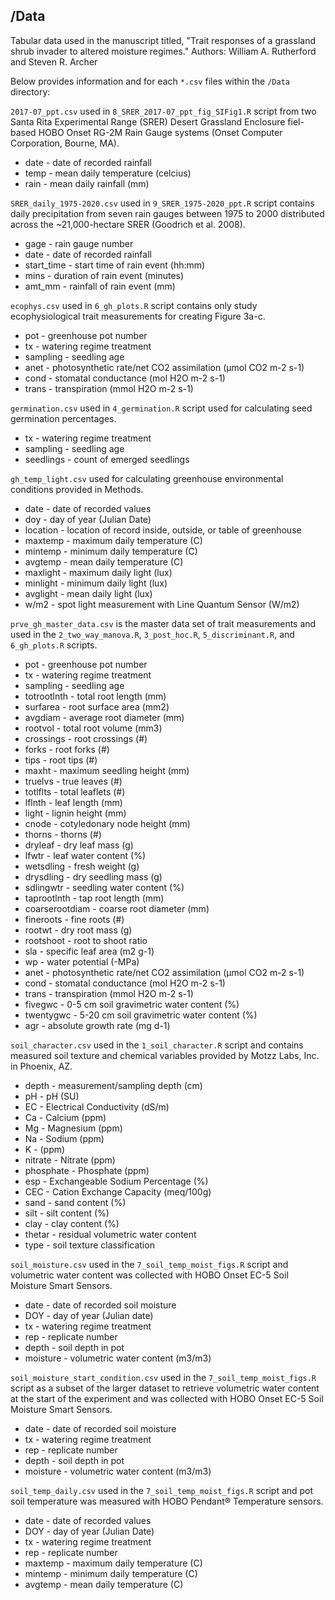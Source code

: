 ## /Data

Tabular data used in the manuscript titled, "Trait responses of a grassland shrub invader to altered moisture regimes."
Authors: William A. Rutherford and Steven R. Archer

Below provides information and for each `*.csv` files within the `/Data` directory:

`2017-07_ppt.csv` used in `8_SRER_2017-07_ppt_fig_SIFig1.R` script from two Santa Rita Experimental Range (SRER) Desert Grassland Enclosure fiel-based HOBO Onset RG-2M Rain Gauge systems (Onset Computer Corporation, Bourne, MA).

* date - date of recorded rainfall
* temp - mean daily temperature (celcius)
* rain - mean daily rainfall (mm)

`SRER_daily_1975-2020.csv` used in `9_SRER_1975-2020_ppt.R` script contains daily precipitation from seven rain gauges between 1975 to 2000 distributed across the ~21,000-hectare SRER (Goodrich et al. 2008).

* gage - rain gauge number
* date - date of recorded rainfall
* start_time - start time of rain event (hh:mm)
* mins - duration of rain event (minutes)
* amt_mm - rainfall of rain event (mm)

`ecophys.csv` used in `6_gh_plots.R` script contains only study ecophysiological trait measurements for creating Figure 3a-c.

* pot - greenhouse pot number
* tx - watering regime treatment
* sampling - seedling age
* anet - photosynthetic rate/net CO2 assimilation (µmol CO2 m-2 s-1) 
* cond - stomatal conductance (mol H2O m-2 s-1)
* trans - transpiration (mmol H2O m-2 s-1)

`germination.csv` used in `4_germination.R` script used for calculating seed germination percentages.

* tx - watering regime treatment
* sampling - seedling age
* seedlings - count of emerged seedlings

`gh_temp_light.csv` used for calculating greenhouse environmental conditions provided in Methods.

* date - date of recorded values
* doy - day of year (Julian Date)
* location - location of record inside, outside, or table of greenhouse 
* maxtemp - maximum daily temperature (C)
* mintemp - minimum daily temperature (C)
* avgtemp - mean daily temperature (C)
* maxlight - maximum daily light (lux)
* minlight - minimum daily light (lux)
* avglight - mean daily light (lux)
* w/m2 - spot light measurement with Line Quantum Sensor (W/m2)

`prve_gh_master_data.csv` is the master data set of trait measurements and used in the `2_two_way_manova.R`, `3_post_hoc.R`, `5_discriminant.R`, and `6_gh_plots.R` scripts.

* pot - greenhouse pot number
* tx - watering regime treatment
* sampling - seedling age
* totrootlnth - total root length (mm)
* surfarea - root surface area (mm2)
* avgdiam - average root diameter (mm)
* rootvol - total root volume (mm3)
* crossings - root crossings (#)
* forks - root forks (#)
* tips - root tips (#)
* maxht - maximum seedling height (mm)
* truelvs - true leaves (#)
* totlflts - total leaflets (#)
* lflnth - leaf length (mm)
* light - lignin height (mm)
* cnode - cotyledonary node height (mm)
* thorns - thorns (#)
* dryleaf - dry leaf mass (g)
* lfwtr - leaf water content (%)
* wetsdling - fresh weight (g)
* drysdling - dry seedling mass (g)
* sdlingwtr - seedling water content (%)
* taprootlnth - tap root length (mm)
* coarserootdiam - coarse root diameter (mm)
* fineroots - fine roots (#)
* rootwt - dry root mass (g)
* rootshoot - root to shoot ratio
* sla - specific leaf area (m2 g-1)
* wp - water potential (-MPa)
* anet - photosynthetic rate/net CO2 assimilation (µmol CO2 m-2 s-1) 
* cond - stomatal conductance (mol H2O m-2 s-1)
* trans - transpiration (mmol H2O m-2 s-1)
* fivegwc - 0-5 cm soil gravimetric water content (%)
* twentygwc - 5-20 cm soil gravimetric water content (%)
* agr - absolute growth rate (mg d-1)

`soil_character.csv` used in the `1_soil_character.R` script and contains measured soil texture and chemical variables provided by Motzz Labs, Inc. in Phoenix, AZ.

* depth - measurement/sampling depth (cm)
* pH - pH (SU)
* EC - Electrical Conductivity (dS/m)
* Ca - Calcium (ppm)
* Mg - Magnesium (ppm)
* Na - Sodium (ppm)
* K - (ppm)
* nitrate - Nitrate (ppm)
* phosphate - Phosphate (ppm)
* esp - Exchangeable Sodium Percentage (%)
* CEC - Cation Exchange Capacity (meq/100g)
* sand - sand content (%)
* silt - silt content (%)
* clay - clay content (%)
* thetar - residual volumetric water content
* type - soil texture classification

`soil_moisture.csv` used in the `7_soil_temp_moist_figs.R` script and volumetric water content was collected with HOBO Onset EC-5 Soil Moisture Smart Sensors.

* date - date of recorded soil moisture
* DOY - day of year (Julian date)
* tx - watering regime treatment
* rep - replicate number
* depth - soil depth in pot
* moisture - volumetric water content (m3/m3)

`soil_moisture_start_condition.csv` used in the `7_soil_temp_moist_figs.R` script as a subset of the larger dataset to retrieve volumetric water content at the start of the experiment and was collected with HOBO Onset EC-5 Soil Moisture Smart Sensors. 

* date - date of recorded soil moisture
* tx - watering regime treatment
* rep - replicate number
* depth - soil depth in pot
* moisture - volumetric water content (m3/m3)

`soil_temp_daily.csv` used in the `7_soil_temp_moist_figs.R` script and pot soil temperature was measured with HOBO Pendant® Temperature sensors.

* date - date of recorded values
* DOY - day of year (Julian Date)
* tx - watering regime treatment
* rep - replicate number
* maxtemp - maximum daily temperature (C)
* mintemp - minimum daily temperature (C)
* avgtemp - mean daily temperature (C)

